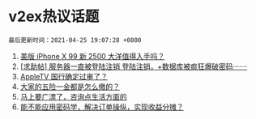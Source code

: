 # v2ex热议话题

`最后更新时间：2021-04-25 19:07:28 +0800`

1. [美版 iPhone X 99 新 2500 大洋值得入手吗？](https://www.v2ex.com/t/773019)
1. [[求助帖] 服务器一直被登陆注销 登陆注销，+数据库被疯狂爆破密码·······](https://www.v2ex.com/t/772978)
1. [AppleTV 国行确定过审了？](https://www.v2ex.com/t/773125)
1. [大家的五险一金都是怎么缴的？](https://www.v2ex.com/t/773045)
1. [马上要广漂了，咨询点生活方面的](https://www.v2ex.com/t/773048)
1. [能不能应用密码学，解决订单操纵，实现收益分摊？](https://www.v2ex.com/t/773063)

